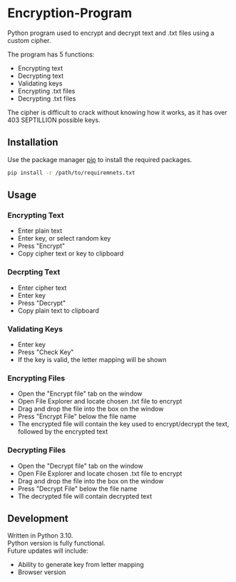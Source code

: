 # Encryption-Program
Python program used to encrypt and decrypt text and .txt files using a custom cipher.

The program has 5 functions:
- Encrypting text
- Decrypting text
- Validating keys
- Encrypting .txt files
- Decrypting .txt files

The cipher is difficult to crack without knowing how it works, as it has over 403 SEPTILLION possible keys.
## Installation
Use the package manager [pip](https://pip.pypa.io/en/stable/) to install the required packages.
```bash
pip install -r /path/to/requiremnets.txt
```

## Usage


### Encrypting Text
- Enter plain text
- Enter key, or select random key
- Press "Encrypt"
- Copy cipher text or key to clipboard

### Decrpting Text
- Enter cipher text
- Enter key
- Press "Decrypt"
- Copy plain text to clipboard

### Validating Keys
- Enter key
- Press "Check Key"
- If the key is valid, the letter mapping will be shown

### Encrypting Files
- Open the "Encrypt file" tab on the window
- Open File Explorer and locate chosen .txt file to encrypt
- Drag and drop the file into the box on the window
- Press "Encrypt File" below the file name
- The encrypted file will contain the key used to encrypt/decrypt the text, followed by the encrypted text

### Decrypting Files
- Open the "Decrypt file" tab on the window
- Open File Explorer and locate chosen .txt file to encrypt
- Drag and drop the file into the box on the window
- Press "Decrypt File" below the file name
- The decrypted file will contain decrypted text

## Development
Written in Python 3.10.\
Python version is fully functional.\
Future updates will include:
<ul>
  <li>Ability to generate key from letter mapping</li>
  <li>Browser version</li>
</ul>
